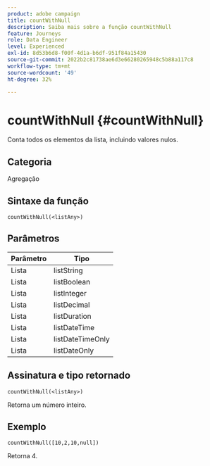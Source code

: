 ```yaml
---
product: adobe campaign
title: countWithNull
description: Saiba mais sobre a função countWithNull
feature: Journeys
role: Data Engineer
level: Experienced
exl-id: 8d53b6d8-f00f-4d1a-b6df-951f84a15430
source-git-commit: 2022b2c81738ae6d3e66280265948c5b88a117c8
workflow-type: tm+mt
source-wordcount: '49'
ht-degree: 32%

---
```


# countWithNull {#countWithNull}

Conta todos os elementos da lista, incluindo valores nulos.

## Categoria

Agregação

## Sintaxe da função

`countWithNull(<listAny>)`

## Parâmetros

| Parâmetro | Tipo |
|-----------|------------------|
| Lista | listString |
| Lista | listBoolean |
| Lista | listInteger |
| Lista | listDecimal |
| Lista | listDuration |
| Lista | listDateTime |
| Lista | listDateTimeOnly |
| Lista | listDateOnly |

## Assinatura e tipo retornado

`countWithNull(<listAny>)`

Retorna um número inteiro.

## Exemplo

`countWithNull([10,2,10,null])`

Retorna 4.
